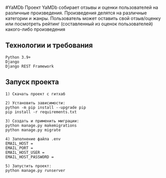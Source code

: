 #YaMDb
Проект YaMDb собирает отзывы и оценки пользователей на различные произведения. 
Произведения делятся на различные категории и жанры.
Пользователь может оставить свой отзыв/оценку или посмотреть рейтинг 
(составленный из оценок пользователей)
какого-либо произведения

## Технологии и требования
```
Python 3.9+
Django
Django REST Framework
```

## Запуск проекта

```
1) Скачать проект с гитхаб

2) Установить зависимости:
python -m pip install --upgrade pip
pip install -r requirements.txt

3) Создать и применить миграции:
python manage.py makemigrations
python manage.py migrate

4) Заполнение файла .env
EMAIL_HOST = 
EMAIL_PORT = 
EMAIL_HOST_USER = 
EMAIL_HOST_PASSWORD = 

5) Запустить проект:
python manage.py runserver
```
